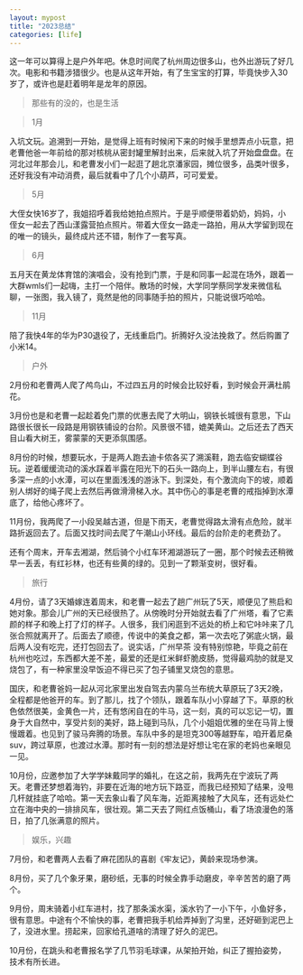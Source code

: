 ```yaml
---
layout: mypost
title: "2023总结"
categories: [life]
--- 
```



这一年可以算得上是户外年吧。休息时间爬了杭州周边很多山，也外出游玩了好几次。电影和书籍涉猎很少。也是从这年开始，有了生宝宝的打算，毕竟快步入30岁了，或许也是赶着明年是龙年的原因。

>那些有的没的，也是生活

>1月

入坑文玩。追溯到一开始，是觉得上班有时候闲下来的时候手里想弄点小玩意，把老曹他爸一年前给的那对核桃从密封罐里解封出来，后来就入坑了开始盘盘盘。在河北过年那会儿，和老曹发小们一起逛了趟北京潘家园，摊位很多，品类叶很多，还好我没有冲动消费，最后就看中了几个小葫芦，可可爱爱。

>5月

大侄女快16岁了，我姐招呼着我给她拍点照片。于是乎顺便带着奶奶，妈妈，小侄女一起去了西山漾露营拍点照片。带着大侄女一路走一路拍，用从大学留到现在的唯一的镜头，最终成片还不错，制作了一套写真。

>6月

五月天在黄龙体育馆的演唱会，没有抢到门票，于是和同事一起混在场外，跟着一大群wmls们一起嗨，主打一个陪伴。散场的时候，大学同学蔡同学发来微信私聊，一张图，我入镜了，竟然是他的同事随手拍的照片，只能说很巧哈哈。

>11月

陪了我快4年的华为P30退役了，无线重启门。折腾好久没法挽救了。然后购置了小米14。

>户外

2月份和老曹两人爬了鸬鸟山，不过四五月的时候会比较好看，到时候会开满杜鹃花。

3月份也是和老曹一起趁着免门票的优惠去爬了大明山，钢铁长城很有意思，下山路很长很长一段路是用钢铁铺设的台阶。风景很不错，媲美黄山。之后还去了西天目山看大树王，雾蒙蒙的天更添氛围感。

8月份的时候，想要玩水，于是两人跑去迪卡侬各买了溯溪鞋，跑去临安蝴蝶谷玩。逆着缓缓流动的溪水踩着半露在阳光下的石头一路向上，到半山腰左右，有很多深一点的小水潭，可以在里面浅浅的游泳下。到深处，有个激流向下的坡，顺着别人绑好的绳子爬上去然后再做滑滑梯入水。其中伤心的事是老曹的戒指掉到水潭底了，给他心疼坏了。

11月份，我两爬了一小段吴越古道，但是下雨天，老曹觉得路太滑有点危险，就半路折返回去了。后面又找时间去爬了午潮山小环线。最后的台阶走的老费劲了。

还有个周末，开车去湘湖，然后骑个小红车环湘湖游玩了一圈，那个时候去还稍微早一丢丢，有红衫林，也还有些黄的绿的。见到一了颗渐变树，很好看。

>旅行

4月份，请了3天婚嫁连着周末，和老曹一起去了趟广州玩了5天，顺便见了熊启和她对象。那会儿广州的天已经很热了。从傍晚时分开始就去看了广州塔，看了它素颜的样子和晚上打了灯的样子。人很多，我们闲逛到不远处的桥上和它咔咔来了几张合照就离开了。后面去了顺德，传说中的美食之都，第一次去吃了粥底火锅，最后两人没有吃完，还打包回去了。说实话，广州早茶
没有特别惊艳，毕竟之前在杭州也吃过，东西都大差不差，最爱的还是红米鲜虾脆皮肠，觉得最鸡肋的就是叉烧包了，有一种家里没早饭迫不得已买了包子铺里叉烧包的意思。

国庆，和老曹爸妈一起从河北家里出发自驾去内蒙乌兰布统大草原玩了3天2晚，全程都是他爸开的车。到了那儿，找了个领队，跟着车队小小穿越了下。草原的秋色依然很美，金黄色一片，还有悠闲自在的牛马，这一刻，真的可以忘记一切，置身于大自然中，享受片刻的美好，路上碰到马队，几个小姐姐优雅的坐在马背上慢慢踱着。也见到了骏马奔腾的场景。车队中多的是坦克300等越野车，咱开着尼桑suv，跨过草原，也渡过水潭。那时有一刻的想法是好想让宅在家的老妈也亲眼见一见。

10月份，应邀参加了大学学妹戴同学的婚礼，在这之前，我两先在宁波玩了两天。老曹还梦想着海钓，非要在近海的地方玩下路亚，而我已经预知了结果，没甩几杆就挂底了哈哈。第一天去象山看了风车海，近距离接触了大风车，还有远处伫立在海中央的一排排风车，很壮观。第二天去了网红点饭桶山，看了场浪漫色的落日，拍了几张满意的照片。

>娱乐，兴趣

7月份，和老曹两人去看了麻花团队的喜剧《牢友记》，黄龄来现场参演。

8月份，买了几个象牙果，磨砂纸，无事的时候全靠手动磨皮，辛辛苦苦的磨了两个。

9月份，周末骑着小红车进村，找了那条溪水渠，溪水钓了一小下午，小鱼好多，很有意思。中途有个不愉快的事，老曹把我手机给弄掉到了沟里，还好砸到泥巴上了，没进水里。捞起来，回家给孔道啥的清理了好久的泥巴。

10月份，在跳头和老曹报名学了几节羽毛球课，从架拍开始，纠正了握拍姿势，技术有所长进。
